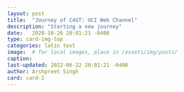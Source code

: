 ```yaml
---
layout: post
title:  "Journey of C4GT: UCI Web Channel"
description: "Starting a new journey"
date:   2020-10-26 20:01:21 -0400
type: card-img-top
categories: latin text
image:  # for local images, place in /assets/img/posts/
caption:
last-updated: 2022-06-22 20:01:21 -0400
author: Arshpreet Singh
card: card-2
---
```


<!-- What all technologies I have worked along the way:

1. Chakra UI
2. TailwindCSS
3. NextJs
4. ReactJs
5. Material UI
6. Aos Animations -->

